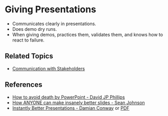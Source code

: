 # Giving Presentations

* Communicates clearly in presentations.
* Does demo dry runs.
* When giving demos, practices them, validates them, and knows how to react to failure.

## Related Topics

* [Communication with Stakeholders](/communication-with-stakeholders.md)

## References

* [How to avoid death by PowerPoint - David JP Phillips](https://www.youtube.com/watch?v=Iwpi1Lm6dFo)
* [How ANYONE can make insanely better slides - Sean Johnson](https://es.slideshare.net/seanjohnson/how-anyone-can-make-insanely-better-slides)
* [Instantly Better Presentations - Damian Conway](https://www.youtube.com/watch?v=W_i_DrWic88) or [PDF](http://damian.conway.org/IBP.pdf)
